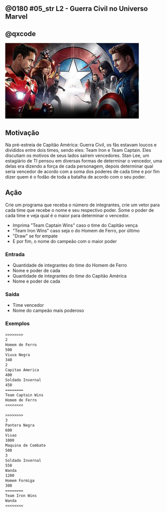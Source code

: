 ## @0180 #05_str L2 - Guerra Civil no Universo Marvel
## @qxcode

![](capa.jpg)

## Motivação

Na pré-estreia de Capitão América: Guerra Civil, os fãs estavam loucos e divididos entre dois times, sendo eles: Team Iron e Team Captain. Eles discutiam os motivos de seus lados saírem vencedores. Stan Lee, um estagiário de TI pensou em diversas formas de determinar o vencedor, uma delas era dizendo a força de cada personagem, depois determinar qual seria vencedor de acordo com a soma dos poderes de cada time e por fim dizer quem é o fodão de toda a batalha de acordo com o seu poder.

## Ação

Crie um programa que receba o número de integrantes, crie um vetor para cada time que recebe o nome e seu respectivo poder. Some o poder de cada time e veja qual é o maior para determinar o vencedor.

* Imprima "Team Captain Wins" caso o time do Capitão vença  
* "Team Iron Wins" caso seja o do Homem de Ferro, por último  
* "Draw" se for empate  
* E por fim, o nome do campeão com o maior poder

### Entrada

* Quantidade de integrantes do time do Homem de Ferro
* Nome e poder de cada
* Quantidade de integrantes do time do Capitão América
* Nome e poder de cada

### Saída

* Time vencedor
* Nome do campeão mais poderoso

### Exemplos

```
>>>>>>>>
2
Homem de Ferro
500
Viuva Negra
340
2
Capitao America
400
Soldado Invernal
450
========
Team Captain Wins
Homem de Ferro
<<<<<<<<

>>>>>>>>
3
Pantera Negra
600
Visao
1000
Maquina de Combate
500
3
Soldado Invernal
550
Wanda
1200
Homem Formiga
300
========
Team Iron Wins
Wanda
<<<<<<<<
```

#

<!---
>>>>>>>> 01
2
Homem de Ferro
500
Visao
500
2
Capitao America
650
Soldado Invernal
350
========
Draw
Capitao America
<<<<<<<<

>>>>>>>> 02
5
Homem de Ferro
600
Visao
1350
Maquina de Combate
400
Pantera Negra
700
Homem Aranha
300
5
Capitao America
650
Soldado Invernal
800
Homem Formiga
500
Gaviao Arqueiro
400
Falcao
350
========
Team Iron Wins
Visao
<<<<<<<<

>>>>>>>> 03
1
Homem de Ferro
800
2
Capitao America
500
Soldado Invernal
500
========
Team Captain Wins
Homem de Ferro
<<<<<<<<
--->